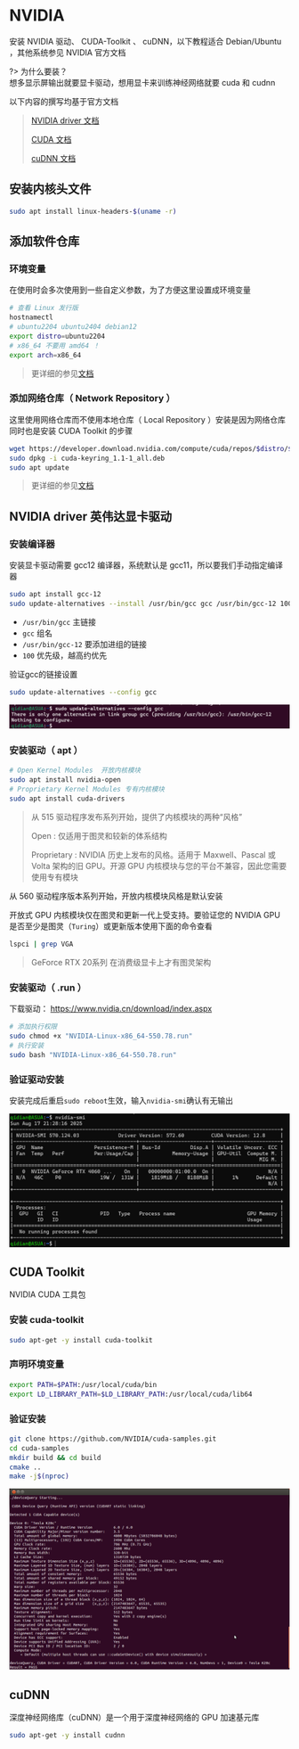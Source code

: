 # NVIDIA

安装 NVIDIA 驱动、 CUDA-Toolkit 、 cuDNN，以下教程适合 Debian/Ubuntu ，其他系统参见 NVIDIA 官方文档

?> 为什么要装？<br>想多显示屏输出就要显卡驱动，想用显卡来训练神经网络就要 cuda 和 cudnn

以下内容的撰写均基于官方文档

> [NVIDIA driver 文档](https://docs.nvidia.com/datacenter/tesla/driver-installation-guide/contents.html)
>
> [CUDA 文档](https://docs.nvidia.com/cuda/cuda-installation-guide-linux/contents.html)
>
> [cuDNN 文档](https://docs.nvidia.com/deeplearning/cudnn/latest/)

## 安装内核头文件

```bash
sudo apt install linux-headers-$(uname -r)
```

## 添加软件仓库

### 环境变量

在使用时会多次使用到一些自定义参数，为了方便这里设置成环境变量

```bash
# 查看 Linux 发行版
hostnamectl
# ubuntu2204 ubuntu2404 debian12
export distro=ubuntu2204
# x86_64 不要用 amd64 ！
export arch=x86_64
```

> 更详细的参见[文档](https://docs.nvidia.com/datacenter/tesla/driver-installation-guide/index.html#linux-system-requirements)

### 添加网络仓库（ Network Repository ）

这里使用网络仓库而不使用本地仓库（ Local Repository ）安装是因为网络仓库同时也是安装 CUDA Toolkit 的步骤

```bash
wget https://developer.download.nvidia.com/compute/cuda/repos/$distro/$arch/cuda-keyring_1.1-1_all.deb
sudo dpkg -i cuda-keyring_1.1-1_all.deb
sudo apt update
```

> 更详细的参见[文档](https://docs.nvidia.com/datacenter/tesla/driver-installation-guide/index.html#ubuntu-installation-network)

## NVIDIA driver 英伟达显卡驱动

### 安装编译器

安装显卡驱动需要 gcc12 编译器，系统默认是 gcc11，所以要我们手动指定编译器

```bash
sudo apt install gcc-12
sudo update-alternatives --install /usr/bin/gcc gcc /usr/bin/gcc-12 100
```

- `/usr/bin/gcc` 主链接
- `gcc` 组名
- `/usr/bin/gcc-12` 要添加进组的链接
- `100` 优先级，越高约优先

验证gcc的链接设置

```bash
sudo update-alternatives --config gcc
```

![alt text](images/NVIDIA-image-2.png)

### 安装驱动（ apt ）

```bash
# Open Kernel Modules  开放内核模块
sudo apt install nvidia-open
# Proprietary Kernel Modules 专有内核模块
sudo apt install cuda-drivers
```

> 从 515 驱动程序发布系列开始，提供了内核模块的两种“风格”
>
> Open :  仅适用于图灵和较新的体系结构
>
> Proprietary : NVIDIA 历史上发布的风格。适用于 Maxwell、Pascal 或 Volta 架构的旧 GPU。开源 GPU 内核模块与您的平台不兼容，因此您需要使用专有模块

从 560 驱动程序版本系列开始，开放内核模块风格是默认安装

开放式 GPU 内核模块仅在图灵和更新一代上受支持。要验证您的 NVIDIA GPU 是否至少是图灵（`Turing`）或更新版本使用下面的命令查看

```bash
lspci | grep VGA
```

> GeForce RTX 20系列 在消费级显卡上才有图灵架构

### 安装驱动（ .run ）

下载驱动： <https://www.nvidia.cn/download/index.aspx>

```bash
# 添加执行权限
sudo chmod +x "NVIDIA-Linux-x86_64-550.78.run"
# 执行安装
sudo bash "NVIDIA-Linux-x86_64-550.78.run"
```

### 验证驱动安装

安装完成后重启`sudo reboot`生效，输入`nvidia-smi`确认有无输出

![nvidia-smi](images/NVIDIA-image.png)

## CUDA Toolkit

NVIDIA CUDA 工具包

### 安装 cuda-toolkit

```bash
sudo apt-get -y install cuda-toolkit
```

### 声明环境变量

```bash
export PATH=$PATH:/usr/local/cuda/bin
export LD_LIBRARY_PATH=$LD_LIBRARY_PATH:/usr/local/cuda/lib64
```

### 验证安装

```bash
git clone https://github.com/NVIDIA/cuda-samples.git
cd cuda-samples
mkdir build && cd build
cmake ..
make -j$(nproc)
```

![输出例子](images/NVIDIA-image-1.png)

## cuDNN

深度神经网络库（cuDNN）是一个用于深度神经网络的 GPU 加速基元库

```bash
sudo apt-get -y install cudnn
```
